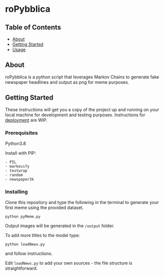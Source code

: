 # roPybblica

## Table of Contents

- [About](#about)
- [Getting Started](#getting_started)
- [Usage](#usage)

## About <a name = "about"></a>

roPybblica is a python script that leverages Markov Chains to generate fake newspaper headlines and output as png for meme purposes.

## Getting Started <a name = "getting_started"></a>

These instructions will get you a copy of the project up and running on your local machine for development and testing purposes. Instructions for [deployment](#deployment) are WIP.

### Prerequisites

Python3.8

Install with PIP:

    - PIL
    - markovify
    - textwrap
    - random
    - newspaper3k

### Installing

Clone this repository and type the following in the terminal to generate your first meme using the provided dataset.

```
python pyMeme.py
```

Output images will be generated in the `/output` folder.

To add more titles to the model type:

```
python loadNews.py
```

and follow instructions.

Edit `loadNews.py` to add your own sources - the file structure is straightforward.